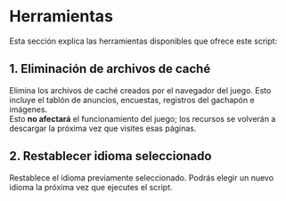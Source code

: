 # Herramientas

Esta sección explica las herramientas disponibles que ofrece este script:

## 1. Eliminación de archivos de caché

Elimina los archivos de caché creados por el navegador del juego. Esto incluye el tablón de anuncios, encuestas, registros del gachapón e imágenes.  
Esto **no afectará** el funcionamiento del juego; los recursos se volverán a descargar la próxima vez que visites esas páginas.

## 2. Restablecer idioma seleccionado

Restablece el idioma previamente seleccionado. Podrás elegir un nuevo idioma la próxima vez que ejecutes el script.
